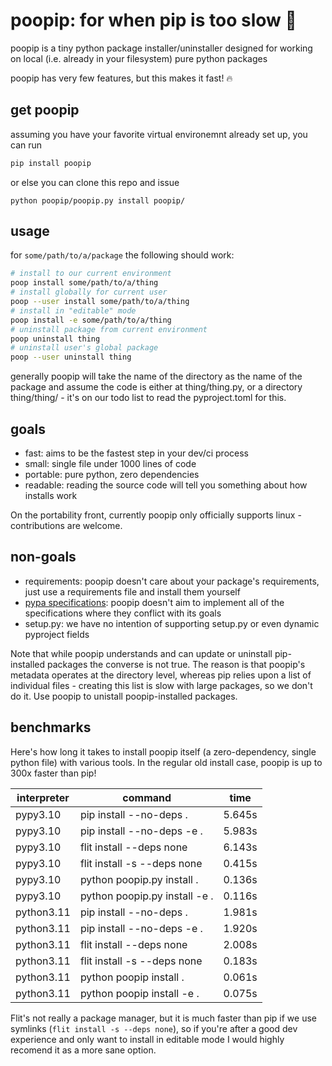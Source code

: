 # poopip: for when pip is too slow 💩

poopip is a tiny python package installer/uninstaller
designed for working on local (i.e. already in your filesystem) pure python packages

poopip has very few features, but this makes it fast! 🔥


## get poopip

assuming you have your favorite virtual environemnt already set up, you can run

```bash
pip install poopip
```

or else you can clone this repo and issue

```
python poopip/poopip.py install poopip/
```

## usage

for `some/path/to/a/package` the following should work:

```bash
# install to our current environment
poop install some/path/to/a/thing
# install globally for current user
poop --user install some/path/to/a/thing
# install in "editable" mode
poop install -e some/path/to/a/thing
# uninstall package from current environment
poop uninstall thing
# uninstall user's global package
poop --user uninstall thing
```

generally poopip will take the name of the directory as the name of the package and
assume the code is either at thing/thing.py, or a directory thing/thing/ - it's on
our todo list to read the pyproject.toml for this.


## goals

- fast: aims to be the fastest step in your dev/ci process
- small: single file under 1000 lines of code
- portable: pure python, zero dependencies
- readable: reading the source code will tell you something about how installs work

On the portability front, currently poopip only officially supports linux - contributions are welcome.


## non-goals

- requirements: poopip doesn't care about your package's requirements, just use a requirements file and install them yourself
- [pypa specifications](https://packaging.python.org/en/latest/specifications/): poopip doesn't aim to implement all of the specifications where they conflict with its goals
- setup.py: we have no intention of supporting setup.py or even dynamic pyproject fields

Note that while poopip understands and can update or uninstall pip-installed packages the converse is not true. The reason is that poopip's metadata operates at the directory level, whereas pip relies upon a list of individual files - creating this list is slow with large packages, so we don't do it. Use poopip to unistall poopip-installed packages.


## benchmarks

Here's how long it takes to install poopip itself (a zero-dependency, single python file) with various tools.
In the regular old install case, poopip is up to 300x faster than pip!

| interpreter | command | time |
| ----------- | ------- | ---- |
| pypy3.10    | pip install --no-deps . | 5.645s |
| pypy3.10    | pip install --no-deps -e . | 5.983s |
| pypy3.10    | flit install --deps none | 6.143s |
| pypy3.10    | flit install -s --deps none | 0.415s |
| pypy3.10    | python poopip.py install . | 0.136s |
| pypy3.10    | python poopip.py install -e . | 0.116s |
| python3.11 | pip install --no-deps . | 1.981s |
| python3.11 | pip install --no-deps -e . | 1.920s |
| python3.11 | flit install --deps none  | 2.008s |
| python3.11 | flit install -s --deps none | 0.183s |
| python3.11 | python poopip install . | 0.061s |
| python3.11 | python poopip install -e . | 0.075s |

Flit's not really a package manager, but it is much faster than pip if we use symlinks (`flit install -s --deps none`), so if you're after a good dev experience and only want to install in editable mode I would highly recomend it as a more sane option.
